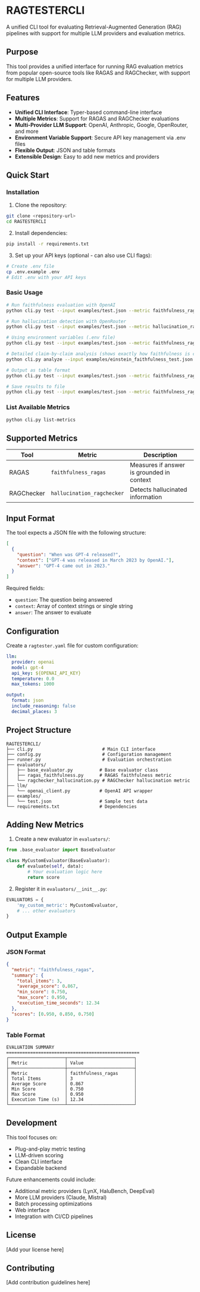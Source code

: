 # RAGTESTERCLI

A unified CLI tool for evaluating Retrieval-Augmented Generation (RAG) pipelines with support for multiple LLM providers and evaluation metrics.

## Purpose

This tool provides a unified interface for running RAG evaluation metrics from popular open-source tools like RAGAS and RAGChecker, with support for multiple LLM providers.

## Features

- **Unified CLI Interface**: Typer-based command-line interface
- **Multiple Metrics**: Support for RAGAS and RAGChecker evaluations
- **Multi-Provider LLM Support**: OpenAI, Anthropic, Google, OpenRouter, and more
- **Environment Variable Support**: Secure API key management via .env files
- **Flexible Output**: JSON and table formats
- **Extensible Design**: Easy to add new metrics and providers

## Quick Start

### Installation

1. Clone the repository:
```bash
git clone <repository-url>
cd RAGTESTERCLI
```

2. Install dependencies:
```bash
pip install -r requirements.txt
```

3. Set up your API keys (optional - can also use CLI flags):
```bash
# Create .env file
cp .env.example .env
# Edit .env with your API keys
```

### Basic Usage

```bash
# Run faithfulness evaluation with OpenAI
python cli.py test --input examples/test.json --metric faithfulness_ragas --llm-model gpt-4

# Run hallucination detection with OpenRouter
python cli.py test --input examples/test.json --metric hallucination_ragchecker --llm-model anthropic/claude-3-haiku --api-base https://openrouter.ai/api/v1

# Using environment variables (.env file)
python cli.py test --input examples/test.json --metric faithfulness_ragas --llm-model gpt-3.5-turbo

# Detailed claim-by-claim analysis (shows exactly how faithfulness is calculated)
python cli.py analyze --input examples/einstein_faithfulness_test.json --llm-model gpt-3.5-turbo

# Output as table format
python cli.py test --input examples/test.json --metric faithfulness_ragas --output-format table

# Save results to file
python cli.py test --input examples/test.json --metric faithfulness_ragas --output results.json
```

### List Available Metrics

```bash
python cli.py list-metrics
```

## Supported Metrics

| Tool | Metric | Description |
|------|--------|-------------|
| RAGAS | `faithfulness_ragas` | Measures if answer is grounded in context |
| RAGChecker | `hallucination_ragchecker` | Detects hallucinated information |

## Input Format

The tool expects a JSON file with the following structure:

```json
[
  {
    "question": "When was GPT-4 released?",
    "context": ["GPT-4 was released in March 2023 by OpenAI."],
    "answer": "GPT-4 came out in 2023."
  }
]
```

Required fields:
- `question`: The question being answered
- `context`: Array of context strings or single string
- `answer`: The answer to evaluate

## Configuration

Create a `ragtester.yaml` file for custom configuration:

```yaml
llm:
  provider: openai
  model: gpt-4
  api_key: ${OPENAI_API_KEY}
  temperature: 0.0
  max_tokens: 1000

output:
  format: json
  include_reasoning: false
  decimal_places: 3
```

## Project Structure

```
RAGTESTERCLI/
├── cli.py                          # Main CLI interface
├── config.py                       # Configuration management
├── runner.py                       # Evaluation orchestration
├── evaluators/
│   ├── base_evaluator.py          # Base evaluator class
│   ├── ragas_faithfulness.py      # RAGAS faithfulness metric
│   └── ragchecker_hallucination.py # RAGChecker hallucination metric
├── llm/
│   └── openai_client.py           # OpenAI API wrapper
├── examples/
│   └── test.json                  # Sample test data
└── requirements.txt               # Dependencies
```

## Adding New Metrics

1. Create a new evaluator in `evaluators/`:
```python
from .base_evaluator import BaseEvaluator

class MyCustomEvaluator(BaseEvaluator):
    def evaluate(self, data):
        # Your evaluation logic here
        return score
```

2. Register it in `evaluators/__init__.py`:
```python
EVALUATORS = {
    'my_custom_metric': MyCustomEvaluator,
    # ... other evaluators
}
```

## Output Example

### JSON Format
```json
{
  "metric": "faithfulness_ragas",
  "summary": {
    "total_items": 3,
    "average_score": 0.867,
    "min_score": 0.750,
    "max_score": 0.950,
    "execution_time_seconds": 12.34
  },
  "scores": [0.950, 0.850, 0.750]
}
```

### Table Format
```
EVALUATION SUMMARY
==================================================
┌─────────────────────┬─────────────────────────┐
│ Metric              │ Value                   │
├─────────────────────┼─────────────────────────┤
│ Metric              │ faithfulness_ragas      │
│ Total Items         │ 3                       │
│ Average Score       │ 0.867                   │
│ Min Score           │ 0.750                   │
│ Max Score           │ 0.950                   │
│ Execution Time (s)  │ 12.34                   │
└─────────────────────┴─────────────────────────┘
```

## Development

This tool focuses on:
- Plug-and-play metric testing
- LLM-driven scoring
- Clean CLI interface
- Expandable backend

Future enhancements could include:
- Additional metric providers (LynX, HaluBench, DeepEval)
- More LLM providers (Claude, Mistral)
- Batch processing optimizations
- Web interface
- Integration with CI/CD pipelines

## License

[Add your license here]

## Contributing

[Add contribution guidelines here] 
